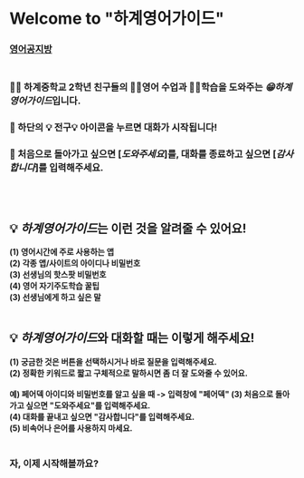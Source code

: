 # Welcome to "하계영어가이드"
### [영어공지방](padlet.com/hagye21/english2) <br><br>

### 🙋‍♀️ 하계중학교 2학년 친구들의 **👩‍🏫영어 수업**과 **👩‍💻학습**을 도와주는 ***😁하계영어가이드***입니다.
### 🙋‍ 하단의 **💡 전구💡** 아이콘을 누르면 대화가 시작됩니다! 
### 🙋‍ 처음으로 돌아가고 싶으면 [***도와주세요***]를, 대화를 종료하고 싶으면 [***감사합니다***]를 입력해주세요. 
<br><br>
## 💡 ***하계영어가이드***는 이런 것을 알려줄 수 있어요!
**(1) 영어시간에 주로 사용하는 앱 <br>
(2) 각종 앱/사이트의 아이디나 비밀번호 <br>
(3) 선생님의 핫스팟 비밀번호 <br>
(4) 영어 자기주도학습 꿀팁 <br>
(3) 선생님에게 하고 싶은 말 <br>**<br>

## 💡 ***하계영어가이드***와 대화할 때는 이렇게 해주세요!
**(1) 궁금한 것은 버튼을 선택하시거나 바로 질문을 입력해주세요. <br>
(2) 정확한 키워드로 짧고 구체적으로 말하시면 좀 더 잘 도와줄 수 있어요. <br>
<br> 예) 페어덱 아이디와 비밀번호를 알고 싶을 때 -> 입력창에 "페어덱"
(3) 처음으로 돌아가고 싶으면 "도와주세요"를 입력해주세요. <br>
(4) 대화를 끝내고 싶으면 "감사합니다"를 입력해주세요. <br>
(5) 비속어나 은어를 사용하지 마세요.**<br><br>

### 자, 이제 시작해볼까요? 

